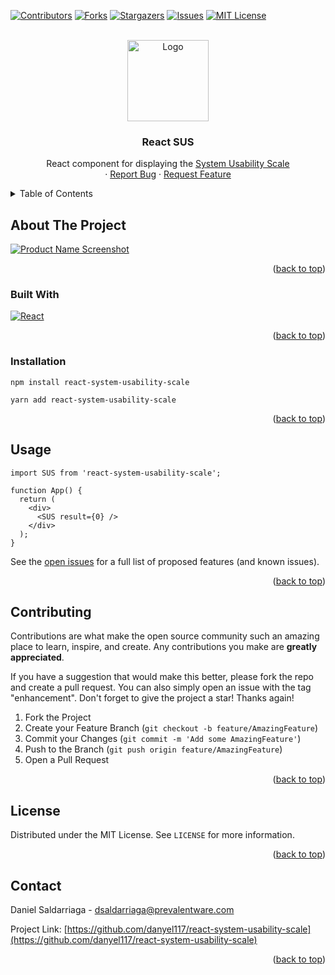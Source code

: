 <div id="top"></div>

[![Contributors][contributors-shield]][contributors-url]
[![Forks][forks-shield]][forks-url]
[![Stargazers][stars-shield]][stars-url]
[![Issues][issues-shield]][issues-url]
[![MIT License][license-shield]][license-url]

<!-- PROJECT LOGO -->
<br />
<div align="center">
  <a href="https://github.com/danyel117/react-system-usability-scale">
    <img src="https://github.com/danyel117/react-system-usability-scale/blob/main/images/sus.png?raw=true" alt="Logo" height="130">
  </a>

<h3 align="center">React SUS</h3>

  <p align="center">
    React component for displaying the <a href="https://www.researchgate.net/publication/228593520_SUS_A_quick_and_dirty_usability_scale">System Usability Scale</a>
    <!-- <br />
    <a href="https://github.com/danyel117/react-system-usability-scale"><strong>Explore the docs »</strong></a> -->
    <br />
    <!-- <br />
    <a href="https://github.com/danyel117/react-system-usability-scale">View Demo</a> -->
    ·
    <a href="https://github.com/danyel117/react-system-usability-scale/issues">Report Bug</a>
    ·
    <a href="https://github.com/danyel117/react-system-usability-scale/issues">Request Feature</a>
  </p>
</div>

<!-- TABLE OF CONTENTS -->
<details>
  <summary>Table of Contents</summary>
  <ol>
    <li>
      <a href="#about-the-project">About The Project</a>
      <ul>
        <li><a href="#built-with">Built With</a></li>
      </ul>
    </li>
    <li>
      <a href="#getting-started">Getting Started</a>
      <ul>
        <li><a href="#prerequisites">Prerequisites</a></li>
        <li><a href="#installation">Installation</a></li>
      </ul>
    </li>
    <li><a href="#usage">Usage</a></li>
    <li><a href="#roadmap">Roadmap</a></li>
    <li><a href="#contributing">Contributing</a></li>
    <li><a href="#license">License</a></li>
    <li><a href="#contact">Contact</a></li>
    <li><a href="#acknowledgments">Acknowledgments</a></li>
  </ol>
</details>

<!-- ABOUT THE PROJECT -->

## About The Project

[![Product Name Screenshot][product-screenshot]](https://github.com/danyel117/react-system-usability-scale)

<p align="right">(<a href="#top">back to top</a>)</p>

### Built With

[![React][react.js]][react-url]

<p align="right">(<a href="#top">back to top</a>)</p>

### Installation

`npm install react-system-usability-scale`

`yarn add react-system-usability-scale`

<p align="right">(<a href="#top">back to top</a>)</p>

<!-- USAGE EXAMPLES -->

## Usage

```JSX
import SUS from 'react-system-usability-scale';

function App() {
  return (
    <div>
      <SUS result={0} />
    </div>
  );
}
```

See the [open issues](https://github.com/danyel117/react-system-usability-scale/issues) for a full list of proposed features (and known issues).

<p align="right">(<a href="#top">back to top</a>)</p>

<!-- CONTRIBUTING -->

## Contributing

Contributions are what make the open source community such an amazing place to learn, inspire, and create. Any contributions you make are **greatly appreciated**.

If you have a suggestion that would make this better, please fork the repo and create a pull request. You can also simply open an issue with the tag "enhancement".
Don't forget to give the project a star! Thanks again!

1. Fork the Project
2. Create your Feature Branch (`git checkout -b feature/AmazingFeature`)
3. Commit your Changes (`git commit -m 'Add some AmazingFeature'`)
4. Push to the Branch (`git push origin feature/AmazingFeature`)
5. Open a Pull Request

<p align="right">(<a href="#top">back to top</a>)</p>

<!-- LICENSE -->

## License

Distributed under the MIT License. See `LICENSE` for more information.

<p align="right">(<a href="#top">back to top</a>)</p>

<!-- CONTACT -->

## Contact

Daniel Saldarriaga - dsaldarriaga@prevalentware.com

Project Link: [https://github.com/danyel117/react-system-usability-scale](https://github.com/danyel117/react-system-usability-scale)

<p align="right">(<a href="#top">back to top</a>)</p>

<!-- MARKDOWN LINKS & IMAGES -->
<!-- https://www.markdownguide.org/basic-syntax/#reference-style-links -->

[contributors-shield]: https://img.shields.io/github/contributors/danyel117/react-system-usability-scale.svg?style=for-the-badge
[contributors-url]: https://github.com/danyel117/react-system-usability-scale/graphs/contributors
[forks-shield]: https://img.shields.io/github/forks/danyel117/react-system-usability-scale.svg?style=for-the-badge
[forks-url]: https://github.com/danyel117/react-system-usability-scale/network/members
[stars-shield]: https://img.shields.io/github/stars/danyel117/react-system-usability-scale.svg?style=for-the-badge
[stars-url]: https://github.com/danyel117/react-system-usability-scale/stargazers
[issues-shield]: https://img.shields.io/github/issues/danyel117/react-system-usability-scale.svg?style=for-the-badge
[issues-url]: https://github.com/danyel117/react-system-usability-scale/issues
[license-shield]: https://img.shields.io/badge/License-MIT-yellow.svg
[license-url]: https://github.com/danyel117/react-system-usability-scale/blob/main/LICENSE
[linkedin-shield]: https://img.shields.io/badge/-LinkedIn-black.svg?style=for-the-badge&logo=linkedin&colorB=555
[linkedin-url]: https://linkedin.com/in/linkedin_username
[product-screenshot]: https://github.com/danyel117/react-system-usability-scale/blob/main/images/sus.png?raw=true
[react.js]: https://img.shields.io/badge/React-20232A?style=for-the-badge&logo=react&logoColor=61DAFB
[react-url]: https://reactjs.org/

